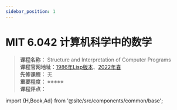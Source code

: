 ```yaml
---
sidebar_position: 1
---
```


# MIT 6.042 计算机科学中的数学
>**课程名称：** Structure and Interpretation of Computer Programs  
**课程官网地址：**[1986年Lisp版本](https://inst.eecs.berkeley.edu/~cs61c/su21/)、[2022年春](https://cs61c.org/sp22/)  
**先修课程：** 无  
**重要程度：** ※※※※※  
**课程评点：** 


import {H,Book,Ad} from '@site/src/components/common/base';


<Comment></Comment>

